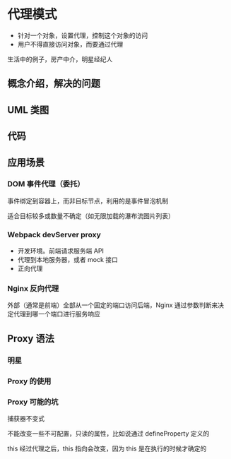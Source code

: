 # 代理模式

- 针对一个对象，设置代理，控制这个对象的访问
- 用户不得直接访问对象，而要通过代理

生活中的例子，房产中介，明星经纪人

## 概念介绍，解决的问题

## UML 类图

## 代码

## 应用场景

### DOM 事件代理（委托）

事件绑定到容器上，而非目标节点，利用的是事件冒泡机制

适合目标较多或数量不确定（如无限加载的瀑布流图片列表）

### Webpack devServer proxy

- 开发环境。前端请求服务端 API
- 代理到本地服务器，或者 mock 接口
- 正向代理

### Nginx 反向代理

外部（通常是前端）全部从一个固定的端口访问后端，Nginx 通过参数判断来决定代理到哪一个端口进行服务响应

## Proxy 语法

### 明星

### Proxy 的使用

### Proxy 可能的坑

捕获器不变式

不能改变一些不可配置，只读的属性，比如说通过 defineProperty 定义的

this
经过代理之后，this 指向会改变，因为 this 是在执行的时候才确定的
